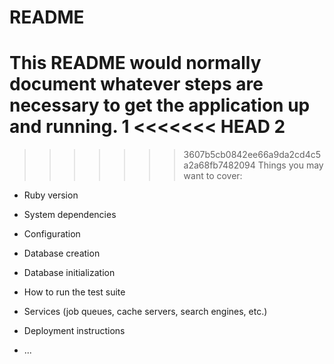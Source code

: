 # README

This README would normally document whatever steps are necessary to get the
application up and running. 1
<<<<<<< HEAD
2
=======

>>>>>>> 3607b5cb0842ee66a9da2cd4c5a2a68fb7482094
Things you may want to cover:

* Ruby version

* System dependencies

* Configuration

* Database creation

* Database initialization

* How to run the test suite

* Services (job queues, cache servers, search engines, etc.)

* Deployment instructions

* ...
